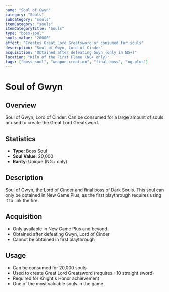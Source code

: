 ```yaml
---
name: "Soul of Gwyn"
category: "Souls"
subcategory: "souls"
itemCategory: "souls"
itemCategoryTitle: "Souls"
type: "boss-soul"
souls_value: "20000"
effect: "Creates Great Lord Greatsword or consumed for souls"
description: "Soul of Gwyn, Lord of Cinder"
acquisition: "Obtained after defeating Gwyn (only in NG+)"
location: "Kiln of the First Flame (NG+ only)"
tags: ["boss-soul", "weapon-creation", "final-boss", "ng-plus"]
---
```


# Soul of Gwyn

## Overview
Soul of Gwyn, Lord of Cinder. Can be consumed for a large amount of souls or used to create the Great Lord Greatsword.

## Statistics
- **Type**: Boss Soul
- **Soul Value**: 20,000
- **Rarity**: Unique (NG+ only)

## Description
Soul of Gwyn, the Lord of Cinder and final boss of Dark Souls. This soul can only be obtained in New Game Plus, as the first playthrough requires using it to link the fire.

## Acquisition
- Only available in New Game Plus and beyond
- Obtained after defeating Gwyn, Lord of Cinder
- Cannot be obtained in first playthrough

## Usage
- Can be consumed for 20,000 souls
- Used to create Great Lord Greatsword (requires +10 straight sword)
- Required for Knight's Honor achievement
- One of the most valuable souls in the game
